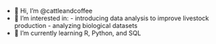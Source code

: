 - 👋 Hi, I’m @cattleandcoffee
- 👀 I’m interested in:
      - introducing data analysis to improve livestock production
      - analyzing biological datasets
- 🌱 I’m currently learning R, Python, and SQL
